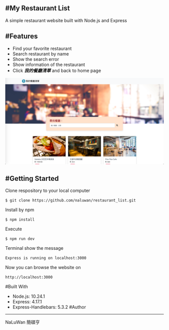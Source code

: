 #My Restaurant List
---
A simple restaurant website built with Node.js and Express

#Features
---
* Find your favorite restaurant
* Search restaurant by name
* Show the search error
* Show information of the restaurant
* Click **_我的餐廳清單_** and back to home page

![image](restaurant.png)

#Getting Started
---
Clone respository to your local computer
```
$ git clone https://github.com/naluwan/restaurant_list.git
```
Install by npm
```
$ npm install
```
Execute
```
$ npm run dev
```
Terminal show the message
```
Express is running on localhost:3000
```
Now you can browse the website on
```
http://localhost:3000
```
#Built With
* Node.js: 10.24.1
* Express: 4.17.1
* Express-Handlebars: 5.3.2
#Author
---
NaLuWan 簡碩亨